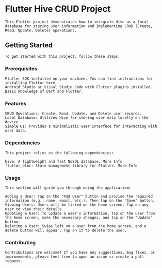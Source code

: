 # Flutter Hive CRUD Project
    This Flutter project demonstrates how to integrate Hive as a local database for storing user information and implementing CRUD (Create, Read, Update, Delete) operations.

## Getting Started
    To get started with this project, follow these steps:

### Prerequisites
    Flutter SDK installed on your machine. You can find instructions for installing Flutter here.
    Android Studio or Visual Studio Code with Flutter plugins installed.
    Basic knowledge of Dart and Flutter.

### Features
    CRUD Operations: Create, Read, Update, and Delete user records.
    Local Database: Utilizes Hive for storing user data locally on the device.
    Simple UI: Provides a minimalistic user interface for interacting with user data.

### Dependencies
    This project relies on the following dependencies:

    hive: A lightweight and fast NoSQL database. More Info
    flutter_bloc: State management library for Flutter. More Info
### Usage
    This section will guide you through using the application:

    Adding a User: Tap on the "Add User" button and provide the required information (e.g., name, email, etc.). Then tap on the "Save" button.
    Viewing Users: Users will be listed on the home screen. Tap on any user to view their details.
    Updating a User: To update a user's information, tap on the user from the home screen, make the necessary changes, and tap on the "Update" button.
    Deleting a User: Swipe left on a user from the home screen, and a delete button will appear. Tap on it to delete the user.
### Contributing
    Contributions are welcome! If you have any suggestions, bug fixes, or improvements, please feel free to open an issue or create a pull request.